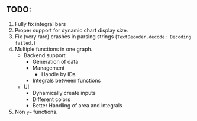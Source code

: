 ## TODO:
1. Fully fix integral bars
2. Proper support for dynamic chart display size.
3. Fix (very rare) crashes in parsing strings (`TextDecoder.decode: Decoding failed.`)
4. Multiple functions in one graph.
    - Backend support
        - Generation of data
        - Management
            - Handle by IDs
        - Integrals between functions
    - UI
        - Dynamically create inputs
        - Different colors
        - Better Handling of area and integrals
5. Non `y=` functions.